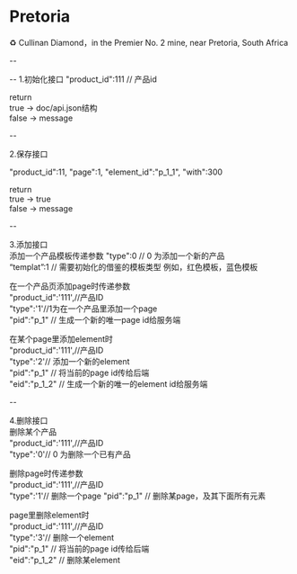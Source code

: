 # Pretoria
:recycle:
Cullinan Diamond，in the Premier No. 2 mine, near Pretoria, South Africa

--
  
--
1.初始化接口
"product_id":111 // 产品id  

return  
true -> doc/api.json结构  
false -> message

--

2.保存接口

"product_id":11,
"page":1,
"element_id":"p_1_1",
"with":300  

return  
true -> true  
false -> message   

--  

3.添加接口  
添加一个产品模板传递参数
"type":0 // 0 为添加一个新的产品  
“templat”:1 // 需要初始化的借鉴的模板类型  例如，红色模板，蓝色模板  

在一个产品页添加page时传递参数  
"product_id":'111',//产品ID  
"type":'1'//1为在一个产品里添加一个page  
"pid":"p_1" // 生成一个新的唯一page id给服务端  
  
在某个page里添加element时  
"product_id":'111',//产品ID  
"type":'2'// 添加一个新的element  
"pid":"p_1" // 将当前的page id传给后端  
"eid":"p_1_2" // 生成一个新的唯一的element id给服务端  

--

4.删除接口  
删除某个产品  
"product_id":'111',//产品ID   
"type":'0'// 0 为删除一个已有产品   

删除page时传递参数  
"product_id":'111',//产品ID  
"type":'1'// 删除一个page
"pid":"p_1" // 删除某page，及其下面所有元素  

page里删除element时  
"product_id":'111',//产品ID  
"type":'3'// 删除一个element  
"pid":"p_1" // 将当前的page id传给后端  
"eid":"p_1_2" // 删除某element


		
